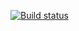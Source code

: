 [![Build status](https://ci.appveyor.com/api/projects/status/lxx826f8l7qeu9bh?svg=true)](https://ci.appveyor.com/project/Lisenko89/aqa-selenide)
